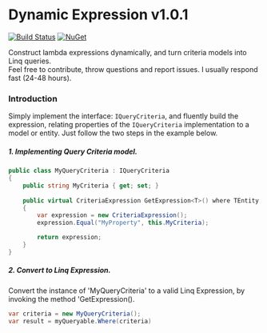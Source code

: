 # Dynamic Expression v1.0.1
[![Build Status](https://travis-ci.org/vivet/DynamicExpression.svg?branch=master)](https://travis-ci.org/vivet/DynamicExpression)
[![NuGet](https://img.shields.io/nuget/dt/DynamicExpression.svg)](https://www.nuget.org/packages/DynamicExpression/)

Construct lambda expressions dynamically, and turn criteria models into Linq queries.  
Feel free to contribute, throw questions and report issues. I usually respond fast (24-48 hours).  
  
### Introduction
Simply implement the interface: ```IQueryCriteria```, and fluently build the expression, relating properties of the ```IQueryCriteria``` implementation to a model or entity. Just follow the two steps in the example below.

##### 1. Implementing Query Criteria model.
```csharp
public class MyQueryCriteria : IQueryCriteria
{
    public string MyCriteria { get; set; }
    
    public virtual CriteriaExpression GetExpression<T>() where TEntity : class
    {
        var expression = new CriteriaExpression();
        expression.Equal("MyProperty", this.MyCriteria);

        return expression;
    }
}
```
  
##### 2. Convert to Linq Expression.
Convert the instance of 'MyQueryCriteria' to a valid Linq Expression, by invoking the method 'GetExpression<T>().
```csharp
var criteria = new MyQueryCriteria();
var result = myQueryable.Where(criteria) 
```
